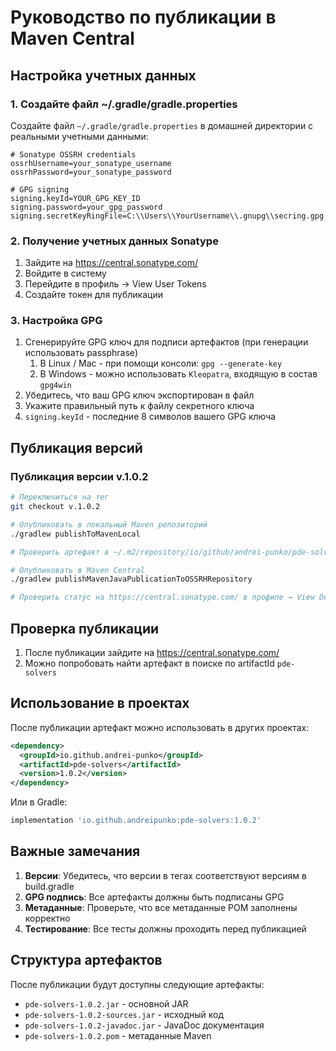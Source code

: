# Руководство по публикации в Maven Central

## Настройка учетных данных

### 1. Создайте файл ~/.gradle/gradle.properties
Создайте файл `~/.gradle/gradle.properties` в домашней директории с реальными учетными данными:

```properties
# Sonatype OSSRH credentials
ossrhUsername=your_sonatype_username
ossrhPassword=your_sonatype_password

# GPG signing
signing.keyId=YOUR_GPG_KEY_ID
signing.password=your_gpg_password
signing.secretKeyRingFile=C:\\Users\\YourUsername\\.gnupg\\secring.gpg
```

### 2. Получение учетных данных Sonatype
1. Зайдите на https://central.sonatype.com/
2. Войдите в систему
3. Перейдите в профиль → View User Tokens
4. Создайте токен для публикации

### 3. Настройка GPG
1. Сгенерируйте GPG ключ для подписи артефактов (при генерации использовать passphrase)
   1. В Linux / Mac - при помощи консоли: `gpg --generate-key`
   2. В Windows - можно использовать `Kleopatra`, входящую в состав `gpg4win`
2. Убедитесь, что ваш GPG ключ экспортирован в файл
3. Укажите правильный путь к файлу секретного ключа
4. `signing.keyId` - последние 8 символов вашего GPG ключа

## Публикация версий

### Публикация версии v.1.0.2
```bash
# Переключиться на тег
git checkout v.1.0.2

# Опубликовать в локальный Maven репозиторий
./gradlew publishToMavenLocal

# Проверить артефакт в ~/.m2/repository/io/github/andrei-punko/pde-solvers

# Опубликовать в Maven Central
./gradlew publishMavenJavaPublicationToOSSRHRepository

# Проверить статус на https://central.sonatype.com/ в профиле → View Deployments
```

## Проверка публикации

1. После публикации зайдите на https://central.sonatype.com/
2. Можно попробовать найти артефакт в поиске по artifactId `pde-solvers`

## Использование в проектах

После публикации артефакт можно использовать в других проектах:

```xml
<dependency>
  <groupId>io.github.andrei-punko</groupId>
  <artifactId>pde-solvers</artifactId>
  <version>1.0.2</version>
</dependency>
```

Или в Gradle:

```gradle
implementation 'io.github.andreipunko:pde-solvers:1.0.2'
```

## Важные замечания

1. **Версии**: Убедитесь, что версии в тегах соответствуют версиям в build.gradle
2. **GPG подпись**: Все артефакты должны быть подписаны GPG
3. **Метаданные**: Проверьте, что все метаданные POM заполнены корректно
4. **Тестирование**: Все тесты должны проходить перед публикацией

## Структура артефактов

После публикации будут доступны следующие артефакты:
- `pde-solvers-1.0.2.jar` - основной JAR
- `pde-solvers-1.0.2-sources.jar` - исходный код
- `pde-solvers-1.0.2-javadoc.jar` - JavaDoc документация
- `pde-solvers-1.0.2.pom` - метаданные Maven
